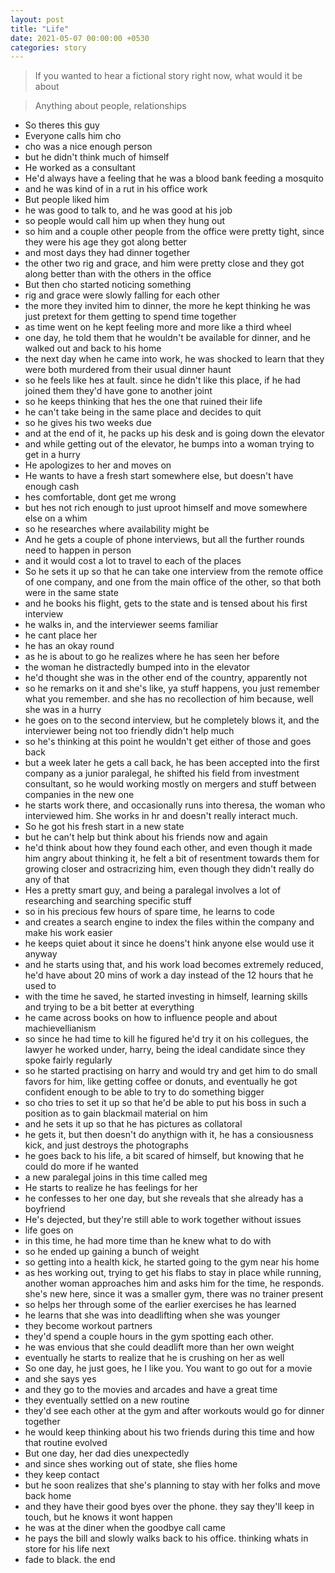 ```yaml
---
layout: post
title: "Life"
date: 2021-05-07 00:00:00 +0530
categories: story
---
```


> If you wanted to hear a fictional story right now, what would it be about

> Anything about people, relationships

- So theres this guy
- Everyone calls him cho
- cho was a nice enough person
- but he didn't think much of himself
- He worked as a consultant
- He'd always have a feeling that he was a blood bank feeding a mosquito
- and he was kind of in a rut in his office work
- But people liked him
- he was good to talk to, and he was good at his job
- so people would call him up when they hung out
- so him and a couple other people from the office were pretty tight, since they were his age they got along better
- and most days they had dinner together
- the other two rig and grace, and him were pretty close and they got along better than with the others in the office
- But then cho started noticing something
- rig and grace were slowly falling for each other
- the more they invited him to dinner, the more he kept thinking he was just pretext for them getting to spend time together
- as time went on he kept feeling more and more like a third wheel
- one day, he told them that he wouldn't be available for dinner, and he walked out and back to his home
- the next day when he came into work, he was shocked to learn that they were both murdered from their usual dinner haunt
- so he feels like hes at fault. since he didn't like this place, if he had joined them they'd have gone to another joint
- so he keeps thinking that hes the one that ruined their life
- he can't take being in the same place and decides to quit
- so he gives his two weeks due
- and at the end of it, he packs up his desk and is going down the elevator
- and while getting out of the elevator, he bumps into a woman trying to get in a hurry
- He apologizes to her and moves on
- He wants to have a fresh start somewhere else, but doesn't have enough cash
- hes comfortable, dont get me wrong
- but hes not rich enough to just uproot himself and move somewhere else on a whim
- so he researches where availability might be
- And he gets a couple of phone interviews, but all the further rounds need to happen in person
- and it would cost a lot to travel to each of the places
- So he sets it up so that he can take one interview from the remote office of one company, and one from the main office of the other, so that both were in the same state
- and he books his flight, gets to the state and is tensed about his first interview
- he walks in, and the interviewer seems familiar
- he cant place her
- he has an okay round
- as he is about to go he realizes where he has seen her before
- the woman he distractedly bumped into in the elevator
- he'd thought she was in the other end of the country, apparently not
- so he remarks on it and she's like, ya stuff happens, you just remember what you remember. and she has no recollection of him because, well she was in a hurry
- he goes on to the second interview, but he completely blows it, and the interviewer being not too friendly didn't help much
- so he's thinking at this point he wouldn't get either of those and goes back
- but a week later he gets a call back, he has been accepted into the first company as a junior paralegal, he shifted his field from investment consultant, so he would working mostly on mergers and stuff between companies in the new one
- he starts work there, and occasionally runs into theresa, the woman who interviewed him. She works in hr and doesn't really interact much.
- So he got his fresh start in a new state
- but he can't help but think about his friends now and again
- he'd think about how they found each other, and even though it made him angry about thinking it, he felt a bit of resentment towards them for growing closer and ostracrizing him, even though they didn't really do any of that
- Hes a pretty smart guy, and being a paralegal involves a lot of researching and searching specific stuff
- so in his precious few hours of spare time, he learns to code
- and creates a search engine to index the files within the company and make his work easier
- he keeps quiet about it since he doens't hink anyone else would use it anyway
- and he starts using that, and his work load becomes extremely reduced, he'd have about 20 mins of work a day instead of the 12 hours that he used to
- with the time he saved, he started investing in himself, learning skills and trying to be a bit better at everything
- he came across books on how to influence people and about machievellianism
- so since he had time to kill he figured he'd try it on his collegues, the lawyer he worked under, harry, being the ideal candidate since they spoke fairly regularly
- so he started practising on harry and would try and get him to do small favors for him, like getting coffee or donuts, and eventually he got confident enough to be able to try to do something bigger
- so cho tries to set it up so that he'd be able to put his boss in such a position as to gain blackmail material on him
- and he sets it up so that he has pictures as collatoral
- he gets it, but then doesn't do anythign with it, he has a consiousness kick, and just destroys the photographs
- he goes back to his life, a bit scared of himself, but knowing that he could do more if he wanted
- a new paralegal joins in this time called meg
- He starts to realize he has feelings for her
- he confesses to her one day, but she reveals that she already has a boyfriend
- He's dejected, but they're still able to work together without issues
- life goes on
- in this time, he had more time than he knew what to do with
- so he ended up gaining a bunch of weight
- so getting into a health kick, he started going to the gym near his home
- as hes working out, trying to get his flabs to stay in place while running, another woman approaches him and asks him for the time, he responds. she's new here, since it was a smaller gym, there was no trainer present
- so helps her through some of the earlier exercises he has learned
- he learns that she was into deadlifting when she was younger
- they become workout partners
- they'd spend a couple hours in the gym spotting each other.
- he was envious that she could deadlift more than her own weight
- eventually he starts to realize that he is crushing on her as well
- So one day, he just goes, he I like you. You want to go out for a movie
- and she says yes
- and they go to the movies and arcades and have a great time
- they eventually settled on a new routine
- they'd see each other at the gym and after workouts would go for dinner together
- he would keep thinking about his two friends during this time and how that routine evolved
- But one day, her dad dies unexpectedly
- and since shes working out of state, she flies home
- they keep contact
- but he soon realizes that she's planning to stay with her folks and move back home
- and they have their good byes over the phone. they say they'll keep in touch, but he knows it wont happen
- he was at the diner when the goodbye call came
- he pays the bill and slowly walks back to his office. thinking whats in store for his life next
- fade to black. the end

